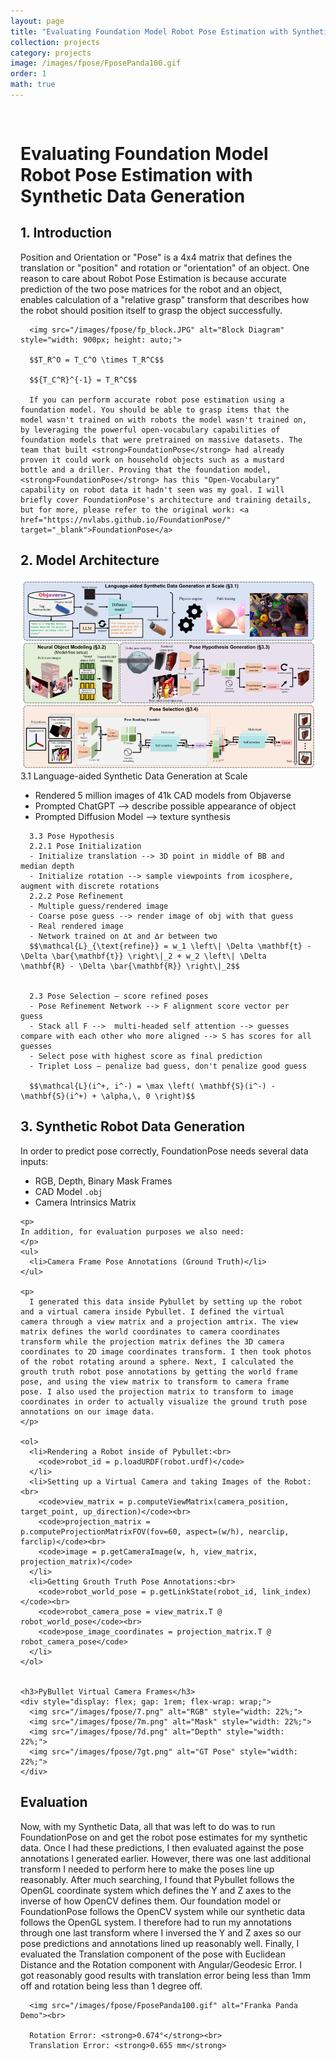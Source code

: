 ```yaml
---
layout: page
title: "Evaluating Foundation Model Robot Pose Estimation with Synthetic Data Generation"
collection: projects
category: projects
image: /images/fpose/FposePanda100.gif
order: 1
math: true
---
```


<div style="max-width: 1200px; margin: 0 auto; padding: 1rem;">
  <div class="card">
    <h1>Evaluating Foundation Model Robot Pose Estimation with Synthetic Data Generation</h1>
    <h2>1. Introduction</h2>
      Position and Orientation or "Pose" is a 4x4 matrix that defines the translation or "position" and rotation or "orientation" of an object. One reason to care about Robot Pose Estimation is because accurate prediction of the two pose matrices for the robot and an object, enables calculation of a "relative grasp" transform that describes how the robot should position itself to grasp the object successfully.<br>
      
      <img src="/images/fpose/fp_block.JPG" alt="Block Diagram" style="width: 900px; height: auto;">

      $$T_R^O = T_C^O \times T_R^C$$

      $${T_C^R}^{-1} = T_R^C$$

      If you can perform accurate robot pose estimation using a foundation model. You should be able to grasp items that the model wasn't trained on with robots the model wasn't trained on, by leveraging the powerful open-vocabulary capabilities of foundation models that were pretrained on massive datasets. The team that built <strong>FoundationPose</strong> had already proven it could work on household objects such as a mustard bottle and a driller. Proving that the foundation model, <strong>FoundationPose</strong> has this "Open-Vocabulary" capability on robot data it hadn't seen was my goal. I will briefly cover FoundationPose's architecture and training details, but for more, please refer to the original work: <a href="https://nvlabs.github.io/FoundationPose/" target="_blank">FoundationPose</a>
  </div>

  <div class="card">
    <h2>2. Model Architecture</h2>
      <img src="/images/fpose/fpose_architecture.png" alt="FoundationPose Architecture"><br>
      3.1 Language-aided Synthetic Data Generation at Scale
      <ul>
        <li>Rendered 5 million images of 41k CAD models from Objaverse</li>
        <li>Prompted ChatGPT --> describe possible appearance of object</li>
        <li>Prompted Diffusion Model --> texture synthesis</li>
      </ul>

      3.3 Pose Hypothesis
      2.2.1 Pose Initialization
      - Initialize translation --> 3D point in middle of BB and median depth
      - Initialize rotation --> sample viewpoints from icosphere, augment with discrete rotations
      2.2.2 Pose Refinement 
      - Multiple guess/rendered image
      - Coarse pose guess --> render image of obj with that guess
      - Real rendered image
      - Network trained on ∆t and ∆r between two
      $$\mathcal{L}_{\text{refine}} = w_1 \left\| \Delta \mathbf{t} - \Delta \bar{\mathbf{t}} \right\|_2 + w_2 \left\| \Delta \mathbf{R} - \Delta \bar{\mathbf{R}} \right\|_2$$


      2.3 Pose Selection – score refined poses
      - Pose Refinement Network --> F alignment score vector per guess
      - Stack all F -->  multi-headed self attention --> guesses compare with each other who more aligned --> S has scores for all guesses
      - Select pose with highest score as final prediction
      - Triplet Loss – penalize bad guess, don't penalize good guess

      $$\mathcal{L}(i^+, i^-) = \max \left( \mathbf{S}(i^-) - \mathbf{S}(i^+) + \alpha,\, 0 \right)$$




  </div>

  <div class="card">
    <h2>3. Synthetic Robot Data Generation</h2>
      In order to predict pose correctly, FoundationPose needs several data inputs:
      <ul>
        <li>RGB, Depth, Binary Mask Frames</li>
        <li>CAD Model <code>.obj</code></li>
        <li>Camera Intrinsics Matrix</li>
      </ul>
  
    <p>
    In addition, for evaluation purposes we also need:
    </p>
    <ul>
      <li>Camera Frame Pose Annotations (Ground Truth)</li>
    </ul>

    <p>
      I generated this data inside Pybullet by setting up the robot and a virtual camera inside Pybullet. I defined the virtual camera through a view matrix and a projection amtrix. The view matrix defines the world coordinates to camera coordinates transform while the projection matrix defines the 3D camera coordinates to 2D image coordinates transform. I then took photos of the robot rotating around a sphere. Next, I calculated the grouth truth robot pose annotations by getting the world frame pose, and using the view matrix to transform to camera frame pose. I also used the projection matrix to transform to image coordinates in order to actually visualize the ground truth pose annotations on our image data.
    </p>

    <ol>
      <li>Rendering a Robot inside of Pybullet:<br>
        <code>robot_id = p.loadURDF(robot.urdf)</code>
      </li>
      <li>Setting up a Virtual Camera and taking Images of the Robot: <br>
        <code>view_matrix = p.computeViewMatrix(camera_position, target_point, up_direction)</code><br>
        <code>projection_matrix = p.computeProjectionMatrixFOV(fov=60, aspect=(w/h), nearclip, farclip)</code><br>
        <code>image = p.getCameraImage(w, h, view_matrix, projection_matrix)</code>
      </li>
      <li>Getting Grouth Truth Pose Annotations:<br>
        <code>robot_world_pose = p.getLinkState(robot_id, link_index)</code><br>
        <code>robot_camera_pose = view_matrix.T @ robot_world_pose</code><br>
        <code>pose_image_coordinates = projection_matrix.T @ robot_camera_pose</code>
      </li>
    </ol>

    
    <h3>PyBullet Virtual Camera Frames</h3>
    <div style="display: flex; gap: 1rem; flex-wrap: wrap;">
      <img src="/images/fpose/7.png" alt="RGB" style="width: 22%;">
      <img src="/images/fpose/7m.png" alt="Mask" style="width: 22%;">
      <img src="/images/fpose/7d.png" alt="Depth" style="width: 22%;">
      <img src="/images/fpose/7gt.png" alt="GT Pose" style="width: 22%;">
    </div>
  </div>



  <div class="card">
    <h2>Evaluation</h2>
      Now, with my Synthetic Data, all that was left to do was to run FoundationPose on and get the robot pose estimates for my synthetic data. Once I had these predictions, I then evaluated against the pose annotations I generated earlier. However, there was one last additional transform I needed to perform here to make the poses line up reasonably. After much searching, I found that Pybullet follows the OpenGL coordinate system which defines the Y and Z axes to the inverse of how OpenCV defines them. Our foundation model or FoundationPose follows the OpenCV system while our synthetic data follows the OpenGL system. I therefore had to run my annotations through one last transform where I inversed the Y and Z axes so our pose predictions and annotations lined up reasonably well. Finally, I evaluated the Translation component of the pose with Euclidean Distance and the Rotation component with Angular/Geodesic Error. I got reasonably good results with translation error being less than 1mm off and rotation being less than 1 degree off.<br>
      
      <img src="/images/fpose/FposePanda100.gif" alt="Franka Panda Demo"><br>

      Rotation Error: <strong>0.674°</strong><br>
      Translation Error: <strong>0.655 mm</strong>
  </div>
</div>
